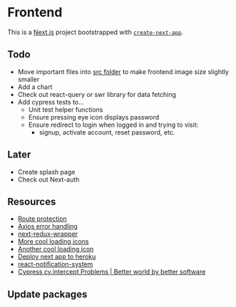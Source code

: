 # Frontend

This is a [Next.js](https://nextjs.org/) project bootstrapped with [`create-next-app`](https://github.com/vercel/next.js/tree/canary/packages/create-next-app).

## Todo

- Move important files into [src folder](https://nextjs.org/docs/advanced-features/src-directory) to make frontend image size slightly smaller
- Add a chart
- Check out react-query or swr library for data fetching
- Add cypress tests to...
  - Unit test helper functions
  - Ensure pressing eye icon displays password
  - Ensure redirect to login when logged in and trying to visit:
    - signup, activate account, reset password, etc.

## Later

- Create splash page
- Check out Next-auth

## Resources

- [Route protection][url1]
- [Axios error handling](https://gist.github.com/fgilio/230ccd514e9381fafa51608fcf137253)
- [next-redux-wrapper](https://github.com/kirill-konshin/next-redux-wrapper)
- [More cool loading icons](https://youtu.be/AW0eFKDhAFg)
- [Another cool loading icon](https://youtu.be/xSNlsSfvwac)
- [Deploy next app to heroku](https://github.com/mars/heroku-nextjs)
- [react-notification-system](https://github.com/igorprado/react-notification-system)
- [Cypress cy.intercept Problems | Better world by better software](https://glebbahmutov.com/blog/cypress-intercept-problems/#no-overwriting-interceptors)

## Update packages

[url1]: https://www.mikealche.com/software-development/how-to-implement-authentication-in-next-js-without-third-party-libraries
